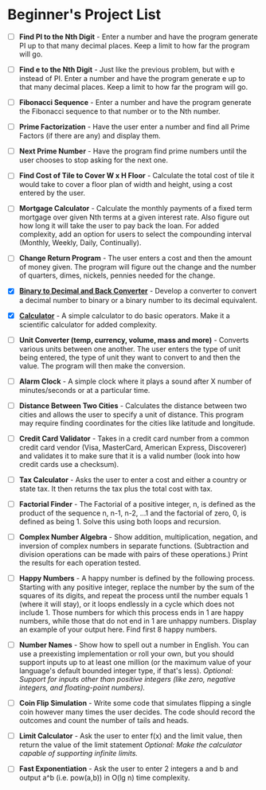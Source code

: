 # Beginner's Project List

- [ ] **Find PI to the Nth Digit** - Enter a number and have the program generate PI up to that many decimal places. Keep a limit to how far the program will go.

- [ ] **Find e to the Nth Digit** - Just like the previous problem, but with e instead of PI. Enter a number and have the program generate e up to that many decimal places. Keep a limit to how far the program will go.

- [ ] **Fibonacci Sequence** - Enter a number and have the program generate the Fibonacci sequence to that number or to the Nth number.

- [ ] **Prime Factorization** - Have the user enter a number and find all Prime Factors (if there are any) and display them.

- [ ] **Next Prime Number** - Have the program find prime numbers until the user chooses to stop asking for the next one.

- [ ] **Find Cost of Tile to Cover W x H Floor** - Calculate the total cost of tile it would take to cover a floor plan of width and height, using a cost entered by the user.

- [ ] **Mortgage Calculator** - Calculate the monthly payments of a fixed term mortgage over given Nth terms at a given interest rate. Also figure out how long it will take the user to pay back the loan. For added complexity, add an option for users to select the compounding interval (Monthly, Weekly, Daily, Continually).

- [ ] **Change Return Program** - The user enters a cost and then the amount of money given. The program will figure out the change and the number of quarters, dimes, nickels, pennies needed for the change.

- [x] [**Binary to Decimal and Back Converter**](https://github.com/kana800/Side-Projects/tree/master/1-Beginner/Bin2Dec-App) - Develop a converter to convert a decimal number to binary or a binary number to its decimal equivalent.

- [x] [**Calculator**](https://github.com/kana800/Side-Projects/tree/master/1-Beginner/calculator) - A simple calculator to do basic operators. Make it a scientific calculator for added complexity.

- [ ] **Unit Converter (temp, currency, volume, mass and more)** - Converts various units between one another. The user enters the type of unit being entered, the type of unit they want to convert to and then the value. The program will then make the conversion.

- [ ] **Alarm Clock** - A simple clock where it plays a sound after X number of minutes/seconds or at a particular time.

- [ ] **Distance Between Two Cities** - Calculates the distance between two cities and allows the user to specify a unit of distance. This program may require finding coordinates for the cities like latitude and longitude.

- [ ] **Credit Card Validator** - Takes in a credit card number from a common credit card vendor (Visa, MasterCard, American Express, Discoverer) and validates it to make sure that it is a valid number (look into how credit cards use a checksum).

- [ ] **Tax Calculator** - Asks the user to enter a cost and either a country or state tax. It then returns the tax plus the total cost with tax.

- [ ] **Factorial Finder** - The Factorial of a positive integer, n, is defined as the product of the sequence n, n-1, n-2, ...1 and the factorial of zero, 0, is defined as being 1. Solve this using both loops and recursion.

- [ ] **Complex Number Algebra** - Show addition, multiplication, negation, and inversion of complex numbers in separate functions. (Subtraction and division operations can be made with pairs of these operations.) Print the results for each operation tested.

- [ ] **Happy Numbers** - A happy number is defined by the following process. Starting with any positive integer, replace the number by the sum of the squares of its digits, and repeat the process until the number equals 1 (where it will stay), or it loops endlessly in a cycle which does not include 1. Those numbers for which this process ends in 1 are happy numbers, while those that do not end in 1 are unhappy numbers. Display an example of your output here. Find first 8 happy numbers.

- [ ] **Number Names** - Show how to spell out a number in English. You can use a preexisting implementation or roll your own, but you should support inputs up to at least one million (or the maximum value of your language's default bounded integer type, if that's less). *Optional: Support for inputs other than positive integers (like zero, negative integers, and floating-point numbers).*

- [ ] **Coin Flip Simulation** - Write some code that simulates flipping a single coin however many times the user decides. The code should record the outcomes and count the number of tails and heads.

- [ ] **Limit Calculator** - Ask the user to enter f(x) and the limit value, then return the value of the limit statement *Optional: Make the calculator capable of supporting infinite limits.*

- [ ] **Fast Exponentiation** - Ask the user to enter 2 integers a and b and output a^b (i.e. pow(a,b)) in O(lg n) time complexity.
